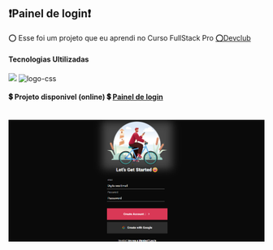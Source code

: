 
<h1 aling="center">
<h2>❗Painel de login❗ </h2>
</h1>
<p>	⭕ Esse foi um projeto que eu aprendi no Curso FullStack Pro  <a href="https://shiny-stroopwafel-d6cc22.netlify.app/">	⭕Devclub</a></>

<h4>Tecnologias Ultilizadas</h4>
 <img  align-items="center" height="15"padding="10" top="10" src="https://img.shields.io/badge/HTML5-E34F26?style=for-the-badge&logo=html5&logoColor=white alt="logo-html" />
 <img  align-items="center" height="15" src="https://img.shields.io/badge/CSS3-1572B6?style=for-the-badge&logo=css3&logoColor=white" alt="logo-css" />
 
 <h4>💲  Projeto disponivel (online) 💲 <a href="https://tiny-platypus-0ced24.netlify.app/"💲 >Painel de login</a></h4>
 <br>
<img src="https://github.com/zenaldo-oliveira/panel-de-login/blob/main/imagem.lconectada.png?raw=true" alt="img-logo-pc"/>

